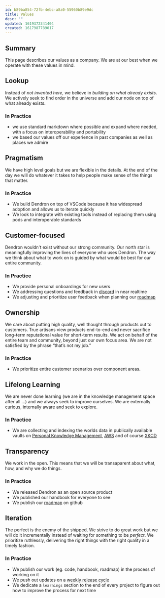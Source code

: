 ```yaml
---
id: b89ba854-72fb-4ebc-a8a0-55960b89e9dc
title: Values
desc: ""
updated: 1619372341404
created: 1617987789017
---
```


## Summary

This page describes our values as a company. We are at our best when we operate with these values in mind.

## Lookup

Instead of _not invented here_, we believe in _building on what already exists_. We actively seek to find order in the universe and add our node on top of what already exists.

### In Practice

- we use standard markdown where possible and expand where needed, with a focus on interoperability and portability
- we based our values off our experience in past companies as well as places we admire

## Pragmatism

We have high level goals but we are flexible in the details. At the end of the day we will do whatever it takes to help people make sense of the things that matter.

### In Practice
- We build Dendron on top of VSCode because it has widespread adoption and allows us to iterate quickly
- We look to integrate with existing tools instead of replacing them using pods and interoperable standards

## Customer-focused

Dendron wouldn't exist without our strong community. Our north star is meaningfully improving the lives of everyone who uses Dendron. The way we think about what to work on is guided by what would be best for our entire community.

### In Practice

- We provide personal onboardings for new users
- We addressing questions and feedback in [discord](https://discord.gg/AE3NRw9) in near realtime
- We adjusting and prioritize user feedback when planning our [roadmap](https://wiki.dendron.so/notes/6e4c4f61-80a3-46fa-9ad3-04b99d9e9695.html)

## Ownership

We care about putting high quality, well thought through products out to customers. True artisans view products end-to-end and never sacrifice long-term reputational value for short-term results. We act on behalf of the entire team and community, beyond just our own focus area. We are not satisfied by the phrase “that’s not my job.”

### In Practice

- We prioritize entire customer scenarios over component areas.

## Lifelong Learning

We are never done learning (we are in the knowledge management space after all ...) and we always seek to improve ourselves. We are externally curious, internally aware and seek to explore.

### In Practice

- We are collecting and indexing the worlds data in publically available vaults on [Personal Knowledge Management](https://pkm.dendron.so/), [AWS](https://aws.dendron.so/) and of course [XKCD](https://xkcd.dendron.so/)

## Transparency

We work in the open. This means that we will be transaparent about what, how, and why we do things.

### In Practice

- We released Dendron as an open source product
- We published our handbook for everyone to see
- We publish our [roadmap](https://wiki.dendron.so/notes/6e4c4f61-80a3-46fa-9ad3-04b99d9e9695.html) on github

## Iteration

The perfect is the enemy of the shipped. We strive to do great work but we will do it incrementally instead of waiting for something to be _perfect_. We prioritize ruthlessly, delivering the right things with the right quality in a timely fashion.

### In Practice

- We publish our work (eg. code, handbook, roadmap) in the process of working on it
- We push out updates on a [weekly release cycle](https://wiki.dendron.so/notes/932534e7-e788-4fdb-bc8c-eaf761992a8d.html)
- We dedicate a `learnings` section to the end of every project to figure out how to improve the process for next time
